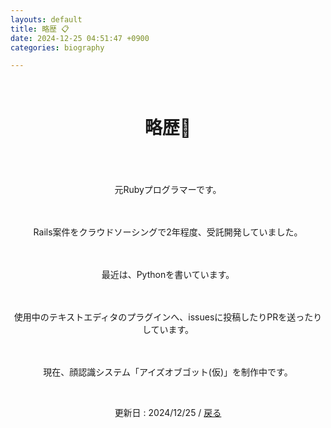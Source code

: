 ```yaml
---
layouts: default
title: 略歴 📋
date: 2024-12-25 04:51:47 +0900
categories: biography

---
```


<br />

<div style="text-align: center;">
<h1>略歴🗾</h1>
<br />
　<p>元Rubyプログラマーです。</p>
　<p>Rails案件をクラウドソーシングで2年程度、受託開発していました。</p>
　<p>最近は、Pythonを書いています。</p>
　<p>使用中のテキストエディタのプラグインへ、issuesに投稿したりPRを送ったりしています。</p>
　<p>現在、顔認識システム「アイズオブゴット(仮)」を制作中です。</p>
<br />
  <p>更新日 : 2024/12/25 / <a href="https://takkii.github.io/">戻る</a></p>
</div>

